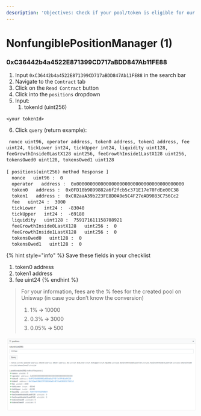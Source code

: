 ```yaml
---
description: 'Objectives: Check if your pool/token is eligible for our incentives'
---
```


# NonfungiblePositionManager (1)

### 0xC36442b4a4522E871399CD717aBDD847Ab11FE88

1. Input `0xC36442b4a4522E871399CD717aBDD847Ab11FE88` in the search bar
2. Navigate to the `Contract` tab
3. Click on the `Read Contract` button
4. Click into the `positions` dropdown
5. Input:
   1. tokenId (uint256)

```markup
<your tokenId>
```

6. Click `query` (return example):

```
 nonce uint96, operator address, token0 address, token1 address, fee uint24, tickLower int24, tickUpper int24, liquidity uint128, feeGrowthInside0LastX128 uint256, feeGrowthInside1LastX128 uint256, tokensOwed0 uint128, tokensOwed1 uint128

[ positions(uint256) method Response ]
  nonce   uint96 :  0
  operator   address :  0x0000000000000000000000000000000000000000
  token0   address :  0x0FD10b9899882a6f2fcb5c371E17e70FdEe00C38
  token1   address :  0xC02aaA39b223FE8D0A0e5C4F27eAD9083C756Cc2
  fee   uint24 :  3000
  tickLower   int24 :  -83040
  tickUpper   int24 :  -69180
  liquidity   uint128 :  759171611158708921
  feeGrowthInside0LastX128   uint256 :  0
  feeGrowthInside1LastX128   uint256 :  0
  tokensOwed0   uint128 :  0
  tokensOwed1   uint128 :  0
```

{% hint style="info" %}
Save these fields in your checklist

1. token0 address
2. token1 address
3. fee uint24
{% endhint %}

> For your information, fees are the % fees for the created pool on Uniswap (in case you don’t know the conversion)
>
> 1. 1% 🡪 10000
> 2. 0.3% 🡪 3000
> 3. 0.05% 🡪 500

![](<../.gitbook/assets/NonfungiblePositionManager 1.PNG>)
